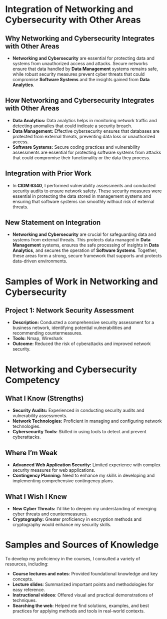 # Integration of Networking and Cybersecurity with Other Areas

## Why Networking and Cybersecurity Integrates with Other Areas
- **Networking and Cybersecurity** are essential for protecting data and systems from unauthorized access and attacks. Secure networks ensure that data handled by **Data Management** systems remains safe, while robust security measures prevent cyber threats that could compromise **Software Systems** and the insights gained from **Data Analytics**.

## How Networking and Cybersecurity Integrates with Other Areas
- **Data Analytics:** Data analytics helps in monitoring network traffic and detecting anomalies that could indicate a security breach.
- **Data Management:** Effective cybersecurity ensures that databases are protected from external threats, preventing data loss or unauthorized access.
- **Software Systems:** Secure coding practices and vulnerability assessments are essential for protecting software systems from attacks that could compromise their functionality or the data they process.

## Integration with Prior Work
- In **CIDM 6340**, I performed vulnerability assessments and conducted security audits to ensure network safety. These security measures were essential in protecting the data stored in management systems and ensuring that software systems ran smoothly without risk of external threats.

## New Statement on Integration
- **Networking and Cybersecurity** are crucial for safeguarding data and systems from external threats. This protects data managed in **Data Management** systems, ensures the safe processing of insights in **Data Analytics**, and secures the operation of **Software Systems**. Together, these areas form a strong, secure framework that supports and protects data-driven environments.

# Samples of Work in Networking and Cybersecurity

## Project 1: Network Security Assessment
- **Description:** Conducted a comprehensive security assessment for a business network, identifying potential vulnerabilities and recommending countermeasures.
- **Tools:** Nmap, Wireshark
- **Outcome:** Reduced the risk of cyberattacks and improved network security.

# Networking and Cybersecurity Competency

## What I Know (Strengths)
- **Security Audits:** Experienced in conducting security audits and vulnerability assessments.
- **Network Technologies:** Proficient in managing and configuring network technologies.
- **Cybersecurity Tools:** Skilled in using tools to detect and prevent cyberattacks.

## Where I’m Weak
- **Advanced Web Application Security:** Limited experience with complex security measures for web applications.
- **Contingency Planning:** Need to enhance my skills in developing and implementing comprehensive contingency plans.

## What I Wish I Knew
- **New Cyber Threats:** I’d like to deepen my understanding of emerging cyber threats and countermeasures.
- **Cryptography:** Greater proficiency in encryption methods and cryptography would enhance my security skills.


# Samples and Sources of Knowledge

To develop my proficiency in the courses, I consulted a variety of resources, including:

- **Course lectures and notes**: Provided foundational knowledge and key concepts.
- **Lecture slides**: Summarized important points and methodologies for easy reference.
- **Instructional videos**: Offered visual and practical demonstrations of techniques.
- **Searching the web**: Helped me find solutions, examples, and best practices for applying methods and tools in real-world contexts.
